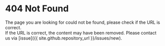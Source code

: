 # 404 Not Found
The page you are looking for could not be found, please check if the URL is correct.  
If the URL is correct, the content may have been removed.
Please contact us via [issue]({{ site.github.repository_url }}/issues/new).